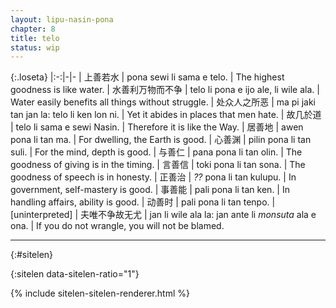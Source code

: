 ```yaml
---
layout: lipu-nasin-pona
chapter: 8
title: telo
status: wip
---
```


{:.loseta}
|:-:|-|-
| 上善若水               | pona sewi li sama e telo.            | The highest goodness is like water.
| 水善利万物<wbr/>而不争 | telo li pona e ijo ale, li wile ala. | Water easily benefits all things without struggle.
| 处众人之所恶         | ma pi jaki tan jan la: telo li ken lon ni. | Yet it abides in places that men hate.
| 故几於道             | telo li sama e sewi Nasin.                 | Therefore it is like the Way.
| 居善地               | awen pona li tan ma.                       | For dwelling, the Earth is good.
| 心善渊               | pilin pona li tan suli.                    | For the mind, depth is good.
| 与善仁               | pana pona li tan olin.                     | The goodness of giving is in the timing.
| 言善信               | toki pona li tan sona.                     | The goodness of speech is in honesty.
| 正善治               | _??_ pona li tan kulupu.                   | In government, self-mastery is good.
| 事善能               | pali pona li tan ken.                      | In handling affairs, ability is good.
| 动善时               | pali pona li tan tenpo.                    | [uninterpreted]
| 夫唯不争<wbr/>故无尤 | jan li wile ala la: jan ante li _monsuta_ ala e ona. | If you do not wrangle, you will not be blamed.

-------
{:#sitelen}

{:sitelen data-sitelen-ratio="1"}

{% include sitelen-sitelen-renderer.html %}
